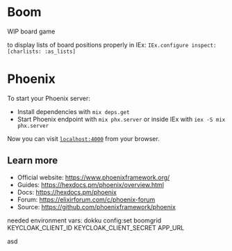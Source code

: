 # Boom
WIP board game

to display lists of board positions properly in IEx:  `IEx.configure inspect: [charlists: :as_lists]`

# Phoenix
To start your Phoenix server:

  * Install dependencies with `mix deps.get`
  * Start Phoenix endpoint with `mix phx.server` or inside IEx with `iex -S mix phx.server`

Now you can visit [`localhost:4000`](http://localhost:4000) from your browser.

## Learn more

  * Official website: https://www.phoenixframework.org/
  * Guides: https://hexdocs.pm/phoenix/overview.html
  * Docs: https://hexdocs.pm/phoenix
  * Forum: https://elixirforum.com/c/phoenix-forum
  * Source: https://github.com/phoenixframework/phoenix

needed environment vars: 
dokku config:set boomgrid KEYCLOAK_CLIENT_ID KEYCLOAK_CLIENT_SECRET  APP_URL

asd
